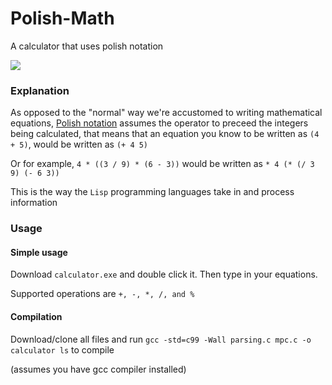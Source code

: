 # Polish-Math
 A calculator that uses polish notation
 
 ![](https://i.imgur.com/VRstLLp.png)

### Explanation
As opposed to the "normal" way we're accustomed to writing mathematical equations, [Polish notation](https://en.wikipedia.org/wiki/Polish_notation) assumes the operator to preceed the integers being calculated, that means that an equation you know to be written as `(4 + 5)`, would be written as `(+ 4 5)`

Or for example, `4 * ((3 / 9) * (6 - 3))` would be written as `* 4 (* (/ 3 9) (- 6 3))`

This is the way the `Lisp` programming languages take in and process information

### Usage

#### Simple usage
Download `calculator.exe` and double click it. Then type in your equations.

Supported operations are `+, -, *, /, and %`

#### Compilation
Download/clone all files and run `gcc -std=c99 -Wall parsing.c mpc.c -o calculator
ls` to compile

(assumes you have gcc compiler installed)
